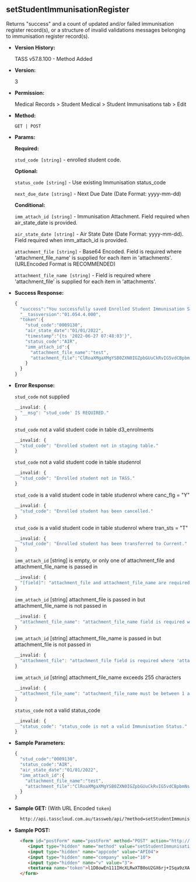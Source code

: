**setStudentImmunisationRegister**
----
  Returns "success" and a count of updated and/or failed immunisation register record(s), or a structure of invalid validations messages belonging to immunisation register record(s).
  
* **Version History:**

  TASS v57.8.100 - Method Added

* **Version:**

  3

* **Permission:**

  Medical Records > Student Medical > Student Immunisations tab > Edit

* **Method:**

  `GET | POST`
  
*  **Params:**

   **Required:**
 
   `stud_code [string]` - enrolled student code.

   **Optional:**

   `status_code [string]` - Use existing Immunisation status_code

   `next_due_date [string]` - Next Due Date (Date Format: yyyy-mm-dd)

   **Conditional:**

   `imm_attach_id [string]` - Immunisation Attachment. Field required when air_state_date is provided.

   `air_state_date [string]` - Air State Date (Date Format: yyyy-mm-dd). Field required when imm_attach_id is provided.

   `attachment_file [string]` - Base64 Encoded. Field is required where 'attachment_file_name' is supplied for each item in 'attachments'. (URLEncoded Format is RECOMMENDED)

   `attachment_file_name [string]` - Field is required where 'attachment_file' is supplied for each item in 'attachments'.

* **Success Response:**

    ```javascript
    {
      "success":"You successfully saved Enrolled Student Immunisation Status.",
      "__tassversion":"01.054.4.000",
      "token":{
        "stud_code":"0009130",
        "air_state_date":"01/01/2022",
        "timestamp":"{ts '2022-06-27 07:48:03'}",
        "status_code":"AIR",
        "imm_attach_id":{
          "attachment_file_name":"test",
          "attachment_file":"ClRoaXMgaXMgYSB0ZXN0IGZpbGUuCkRvIG5vdCBpbmNsdWRlIGEgdGFibGUhISEKTmFtZQlRdWFudGl0eQlWYWx1ZQppUGFkCTEJNTAwCmlQaG9uZQkxCTEwMDAKVG90YWwJMgkxNTAw"
        }
      }
    }
    ```

* **Error Response:**

  `stud_code` not supplied
  ```javascript
  __invalid: {
    "__msg": "stud_code' IS REQUIRED."
  }
  ```

  `stud_code` not a valid student code in table d3_enrolments
  ```javascript
  __invalid: {
    "stud_code": "Enrolled student not in staging table."
  }
  ```

  `stud_code` not a valid student code in table studenrol
  ```javascript
  __invalid: {
    "stud_code": "Enrolled student not in TASS."
  }
  ```

  `stud_code` is a valid student code in table studenrol where canc_flg = "Y"
  ```javascript
  __invalid: {
    "stud_code": "Enrolled student has been cancelled."
  }
  ```

  `stud_code` is a valid student code in table studenrol where tran_sts = "T"
  ```javascript
  __invalid: {
    "stud_code": "Enrolled student has been transferred to Current."
  }
  ```

  `imm_attach_id` [string] is empty, or only one of attachment_file and attachment_file_name is passed in
  ```javascript
  __invalid: {
    "[field]": "attachment_file and attachment_file_name are required if [field] is passed in."
  }
  ```

  `imm_attach_id` [string] attachment_file is passed in but attachment_file_name is not passed in
  ```javascript
  __invalid: {
    "attachment_file_name": "attachment_file_name field is required where 'attachment_file' is supplied."
  }
  ```

  `imm_attach_id` [string] attachment_file_name is passed in but attachment_file is not passed in
  ```javascript
  __invalid: {
    "attachment_file": "attachment_file field is required where 'attachment_file_name' is supplied."
  }
  ```

  `imm_attach_id` [string] attachment_file_name exceeds 255 characters
  ```javascript
  __invalid: {
    "attachment_file_name": "attachment_file_name must be between 1 and 255 characters."
  }
  ```

  `status_code` not a valid status_code
  ```javascript
  __invalid: {
    "status_code": "status_code is not a valid Immunisation Status."
  }
  ```
    
* **Sample Parameters:**

  ```javascript
  {
    "stud_code":"0009130",
    "status_code":"AIR",
    "air_state_date":"01/01/2022",
    "imm_attach_id":{
      "attachment_file_name":"test",
      "attachment_file":"ClRoaXMgaXMgYSB0ZXN0IGZpbGUuCkRvIG5vdCBpbmNsdWRlIGEgdGFibGUhISEKTmFtZQlRdWFudGl0eQlWYWx1ZQppUGFkCTEJNTAwCmlQaG9uZQkxCTEwMDAKVG90YWwJMgkxNTAw"
    }
  }
  ```

* **Sample GET:** (With URL Encoded `token`)

  ```HTML
    http://api.tasscloud.com.au/tassweb/api/?method=setStudentImmunisationRegister&appcode=API04&company=10&v=3&token=l1D8owEn111IHcXLRwXTB0oU2GX6rj%2BISqa9zXA8We3J3mwgjW5pdUvFK3%2FIZ4mJ4bMyfKTmEoup%2B3tTE9GeLQ%3D%3D
  ```
  
* **Sample POST:**

  ```HTML
    <form id="postForm" name="postForm" method="POST" action="http://api.tasscloud.com.au/tassweb/api/">
       <input type="hidden" name="method" value="setStudentImmunisationRegister">
       <input type="hidden" name="appcode" value="API04">
       <input type="hidden" name="company" value="10">
       <input type="hidden" name="v" value="3">
       <textarea name="token">l1D8owEn111IHcXLRwXTB0oU2GX6rj+ISqa9zXA8We3J3mwgjW5pdUvFK3/IZ4mJ4bMyfKTmEoup+3tTE9GeLQ==</textarea>
    </form>
  ```
